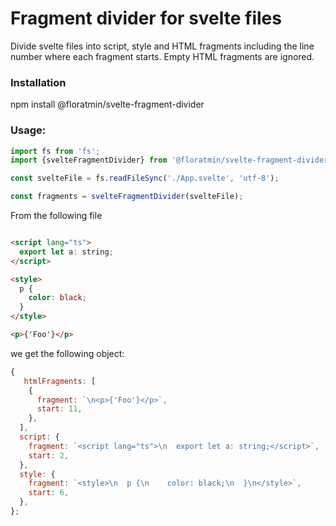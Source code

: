 # Fragment divider for svelte files

Divide svelte files into script, style and HTML fragments including the line number where each fragment starts. 
Empty HTML fragments are ignored.

### Installation

npm install @floratmin/svelte-fragment-divider

### Usage:

```ts
import fs from 'fs';
import {svelteFragmentDivider} from '@floratmin/svelte-fragment-divider';

const svelteFile = fs.readFileSync('./App.svelte', 'utf-8');

const fragments = svelteFragmentDivider(svelteFile);
```
From the following file
```html

<script lang="ts">
  export let a: string;
</script>

<style>
  p {
    color: black;
  }
</style>

<p>{'Foo'}</p>
```
we get the following object:
```js
{
   htmlFragments: [
    {
      fragment: `\n<p>{'Foo'}</p>`,
      start: 11,
    },
  ],
  script: {
    fragment: `<script lang="ts">\n  export let a: string;</script>`,
    start: 2,   
  },
  style: {
    fragment: `<style>\n  p {\n    color: black;\n  }\n</style>`,
    start: 6,
  },
};
```